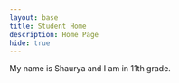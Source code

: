 ```yaml
---
layout: base
title: Student Home 
description: Home Page
hide: true
---
```


My name is Shaurya and I am in 11th grade.
